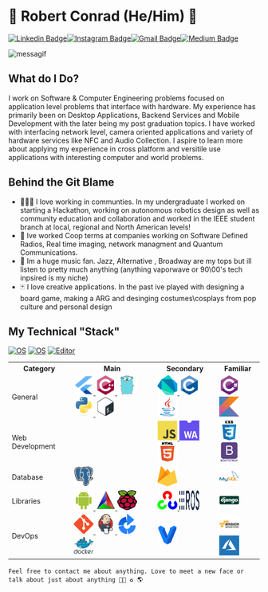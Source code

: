 <!-- Inspired by @sakshamtaneja21 , @br3ndonland -->


# 👨 Robert Conrad (He/Him) 🎺
[![Linkedin Badge](https://img.shields.io/badge/-PirateRoberts98-blue?style=flat-square&logo=Linkedin&logoColor=white&link=https://www.linkedin.com/in/PirateRoberts98/)](https://www.linkedin.com/in/PirateRoberts98/)[![Instagram Badge](https://img.shields.io/badge/-PirateRoberts98-3f729b?style=flat-square&logo=Instagram&logoColor=white&link=https://www.instagram.com/PirateRoberts98/)](https://www.instagram.com/PirateRoberts98/)[![Gmail Badge](https://img.shields.io/badge/-robert.conrad@ieee.org-c14438?style=flat-square&logo=Gmail&logoColor=white&link=mailto:robert.conrad@ieee.org)](mailto:robert.conrad@ieee.org)[![Medium Badge](https://img.shields.io/badge/-PirateRoberts98-blue?style=flat-square&logo=Medium&logoColor=white&link=https://www.medium.com/PirateRoberts98/)](https://medium.com/@PirateRoberts98)

<!-- Twitter (Exists but not something I am focusing on in the current time -->
<!-- #![Twitter Badge](https://img.shields.io/badge/-@PirateRoberts98-1ca0f1?style=flat-square&labelColor=1ca0f1&logo=twitter&logoColor=white&link=https://twitter.com/PirateRoberts98)](https://twitter.com/PirateRoberts98) -->

<!-- Insert Gif Header Here: https://msgif.net/ -->
![messagif](https://user-images.githubusercontent.com/25108051/221100378-818f09a3-b79a-46ed-9dc5-9d3bae0d1d42.gif)

## What do I Do?

I work on Software & Computer Engineering problems focused on application level problems that interface with hardware. My experience has primarily been on Desktop Applications, Backend Services and Mobile Development with the later being my post graduation topics. I have worked with interfacing network level, camera oriented applications and variety of hardware services like NFC and Audio Collection. I aspire to learn more about applying my experience in cross platform and versitile use applications with interesting computer and world problems.
 
## Behind the Git Blame 
 

- 👨‍👩‍👦 I love working in communties. In my undergraduate I worked on starting a Hackathon, working on autonomous robotics design as well as community education and collaboration and worked in the IEEE student branch at local, regional and North American levels! 
- 🤖 Ive worked Coop terms at companies working on Software Defined Radios, Real time imaging, network managment and Quantum Communications. 
- 🎺 Im a huge music fan. Jazz, Alternative , Broadway are my tops but ill listen to pretty much anything (anything vaporwave or 90\00's tech inpsired is my niche)
- 🃏 I love creative applications. In the past ive played with designing a board game, making a ARG and desinging costumes\cosplays from pop culture and personal design

## My Technical "Stack"
[![OS](https://img.shields.io/badge/OS-Linux-informational?style=flat-square&logo=linux&logoColor=white)](https://en.wikipedia.org/wiki/Linux)
[![OS](https://img.shields.io/badge/OS-Windows-informational?style=flat-square&logo=windows&logoColor=white)](https://en.wikipedia.org/wiki/Microsoft_Windows)
[![Editor](https://img.shields.io/badge/Editor-VSCode-blue?style=flat-square&logo=visual-studio-code&logoColor=white)](https://code.visualstudio.com/)
<!-- [![Dotfiles](https://img.shields.io/badge/Setup_-Dotfiles-blue?style=flat-square&logo=when-i-work&logoColor=white)](https://github.com/PirateRoberts98/dotfiles) -->


<table>
    <tr>
        <th>Category</th>
        <th>Main</th>
        <th>Secondary</th>
        <th>Familiar</th>
    </tr>
    <tr>
        <td>General</td>
        <td>
            <a href="https://flutter.dev" target="_blank"> <img src="images\language\flutter.svg"  alt="flutter" width="40" height="40"/> </a>
            <a href="https://en.wikipedia.org/wiki/C%2B%2B" target="_blank"> <img src="images\language\cpp.svg"  alt="cpp" width="40" height="40"/> </a>
            <a href="https://golang.org/" target="_blank"> <img src="images\language\golang.svg"  alt="golang" width="40" height="40"/>
            </a> <a href="https://www.python.org/" target="_blank"> <img src="images\language\python.svg"  alt="python" width="40" height="40"/> </a> 
            <a href="https://www.gnu.org/software/bash/" target="_blank"> <img src="images\language\bash.svg"  alt="bash" width="40" height="40"/> </a>
        </td>
        <td>
            <a href="https://dart.dev" target="_blank"> <img src="images\language\dart.svg"  alt="dart" width="40" height="40"/> </a>
            <a href="https://en.wikipedia.org/wiki/C_(programming_language)" target="_blank"> <img src="images\language\c.svg"  alt="c" width="40" height="40"/> </a>
            <a href="https://en.wikipedia.org/wiki/Java_(programming_language)" target="_blank"> <img src="images\language\java.svg"  alt="java" width="40" height="40"/> </a>  
        </td>
        <td>
            <a href="https://docs.microsoft.com/en-us/dotnet/csharp/programming-guide/" target="_blank"> <img src="images\language\csharp.svg"  alt="csharp" width="40" height="40"/> </a>
            <a href="https://kotlinlang.org/" target="_blank"> <img src="images\language\kotlin.svg"  alt="kotlin" width="40" height="40"/> </a> 
            <!-- <a href="https://www.rust-lang.org/" target="_blank"> <img src="images\language\rust.svg"  alt="rust" width="40" height="40"/> </a>  -->
        </td>
    </tr> 
    <tr>
        <td> Web Development</td>
        <td>
        </td>
        <td>
            <a href="https://developer.mozilla.org/en-US/docs/Web/JavaScript" target="_blank"> <img src="images\language\javascript.svg"  alt="javascript" width="40" height="40"/> </a> 
            <a href="https://webassembly.org/" target="_blank"> <img src="images\frameworks\wasm.png"  alt="wasm" width="40" height="40"/> </a> 
            <a href="https://developer.mozilla.org/en-US/docs/Web/Guide/HTML/HTML5" target="_blank"> <img src="images\language\html5.svg"  alt="html5" width="40" height="40"/> </a>   
        </td>
        <td>
            <a href="https://developer.mozilla.org/en-US/docs/Archive/CSS3" target="_blank"> <img src="images\language\css3.svg"  alt="css3" width="40" height="40"/> </a>
            <a href="https://getbootstrap.com/" target="_blank"> <img src="images\frameworks\bootstrap.svg"  alt="bootstrap" width="40" height="40"/> </a> 
        </td>
  </tr>
      <tr>
    <td>Database</td>
    <td>
        <a href="https://www.postgresql.org/" target="_blank"> <img src="images\database\postgresql.svg"  alt="postgresql" width="40" height="40"/> </a>
        <!-- <a href="https://www.mongodb.com/3" target="_blank"> <img src="images\database\mongoDB.svg"  alt="mongodb" width="40" height="40"/> </a> -->
    </td>
    <td>
        <a href="https://firebase.google.com/" target="_blank"> <img src="images\database\firebase.png"  alt="firebase" width="40" height="40"/> </a>      
    </td>
    <td>
        <a href="https://www.mysql.com/" target="_blank"> <img src="images\database\mysql.svg"  alt="mysql" width="40" height="40"/> </a>
    </td>
  </tr>
  <tr>
    <td>Libraries</td>
    <td>
        <a href="https://developer.android.com/" target="_blank"> <img src="images\frameworks\android.svg"  alt="android" width="40" height="40"/> </a>
        <a href="https://cmake.org/" target="_blank"> <img src="images\frameworks\cmake.png"  alt="cmake" width="40" height="40"/> </a>
        <a href="https://www.raspberrypi.org/" target="_blank"> <img src="images\frameworks\pi.png"  alt="pi" width="40" height="40"/> </a>
    </td>
    <td>
        <a href="https://opencv.org/" target="_blank"> <img src="images\frameworks\opencv.svg"  alt="opencv" width="40" height="40"/> </a> 
                <a href="https://www.ros.org/" target="_blank"> <img src="images\frameworks\ros.svg"  alt="ros" width="40" height="40"/> </a>
    </td>
    <td>
        <a href="https://www.djangoproject.com/" target="_blank"> <img src="images\language\django.svg"  alt="django" width="40" height="40"/> </a>
        <!-- <a href="https://kafka.apache.org/" target="_blank"> <img src="images\frameworks\kafka.svg"  alt="kafka" width="40" height="40"/> </a>  -->
    </td>
  </tr>
    <tr>
    <td>DevOps</td>
    <td>
        <a href="https://git-scm.com/" target="_blank"> <img src="images\tools\git.svg"  alt="git" width="40" height="40"/>  </a>
        <a href="https://www.jenkins.io/" target="_blank"> <img src="images\devops\jenkins.svg"  alt="jenkins" width="40" height="40"/> </a> 
        <a href="https://www.atlassian.com/software/bamboo" target="_blank"> <img src="images\devops\bamboo.png"  alt="bamboo" width="40" height="40"/> </a>
        <a href="https://www.docker.com/" target="_blank"> <img src="images\devops\docker.svg"  alt="docker" width="40" height="40"/> </a> 
    </td>
    <td>
        <a href="https://www.vagrantup.com/" target="_blank"> <img src="images\devops\vagrant.svg"  alt="vagrant" width="40" height="40"/> </a>  
    </td>
    <td>
        <a href="https://aws.amazon.com/" target="_blank"> <img src="images\devops\aws.svg"  alt="aws" width="40" height="40"/> </a>
        <a href="https://azure.microsoft.com/en-ca/" target="_blank"> <img src="images\devops\azure.jpg"  alt="azure" width="40" height="40"/> </a>  
    </td>
  </tr>
</table>

       

<!-- Future Learn Items
<a href="https://cassandra.apache.org/" target="_blank"> <img src="images\database\cassandra.png"  alt="cassandra" width="40" height="40"/> </a> 
<a href="https://redis.io/" target="_blank"> <img src="images\database\redis.svg"  alt="redis" width="40" height="40"/> </a> 
<a href="https://unity.com/" target="_blank"> <img src="images\frameworks\unity.svg"  alt="unity" width="40" height="40"/> </a> 
<a href="https://www.arduino.cc/" target="_blank"> <img src="images\frameworks\arduino.svg"  alt="arduino" width="40" height="40"/> </a> 
<a href="https://www.electronjs.org/" target="_blank"> <img src="images\frameworks\electron.svg"  alt="electron" width="40" height="40"/> </a> 
<a href="https://www.openscad.org/" target="_blank"> <img src="images\frameworks\OpensCAD.png"  alt="OpensCAD" width="40" height="40"/> </a>
<a href="https://webpack.js.org/" target="_blank"> <img src="images\frameworks\webpack.svg"  alt="webpack" width="40" height="40"/> </a>  
<a href="https://www.typescriptlang.org/" target="_blank"> <img src="images\language\typescript.svg"  alt="typescript" width="40" height="40"/> </a> 
<a href="https://racket-lang.org/" target="_blank"> <img src="images\language\racket.svg"  alt="racket" width="40" height="40"/> </a> 
<a href="https://sass-lang.com/" target="_blank"> <img src="images\language\sass.svg"  alt="sass" width="40" height="40"/> </a> 
<a href="http://lesscss.org/" target="_blank"> <img src="images\language\less.svg"  alt="less" width="40" height="40"/> </a> 
<a href="https://nodejs.org/en/" target="_blank"> <img src="images\language\node.svg"  alt="node" width="40" height="40"/> </a> 
<a href="https://reactjs.org/" target="_blank"> <img src="images\language\react.svg"  alt="react" width="40" height="40"/> </a> 
<a href="https://vuejs.org/" target="_blank"> <img src="images\language\vue.svg"  alt="vue" width="40" height="40"/> </a> 
<a href="https://www.ssh.com/"  target="_blank"> <img src="images\tools\ssh.svg"  alt="ssh" width="40" height="40"/> </a> 
 -->

<!-- Main: Commonly used,strong knowledge of basics & experience in common used items <br>
Secondary: Strong comfort in using technology. Some experience in use <br>
Familiar: Understand the technology at a limited capacity (often actively learning)  <br> -->


` Feel free to contact me about anything. Love to meet a new face or talk about just about anything 🏳‍🌈 ♻ 🌎 ` 
